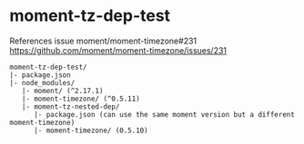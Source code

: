 # moment-tz-dep-test

References issue moment/moment-timezone#231 https://github.com/moment/moment-timezone/issues/231

```
moment-tz-dep-test/
|- package.json
|- node_modules/
   |- moment/ (^2.17.1)
   |- moment-timezone/ (^0.5.11)
   |- moment-tz-nested-dep/
      |- package.json (can use the same moment version but a different moment-timezone)
      |- moment-timezone/ (0.5.10)
```
